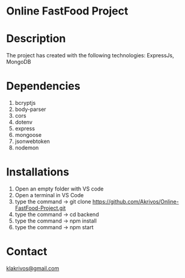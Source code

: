 # Online FastFood Project

# Description
The project has created with the following technologies: ExpressJs, MongoDB

# Dependencies
 1. bcryptjs
 2. body-parser
 3. cors
 4. dotenv
 5. express
 6. mongoose
 7. jsonwebtoken
 8. nodemon

# Installations
 1. Open an empty folder with VS code
 2. Open a terminal in VS Code
 3. type the command -> git clone https://github.com/Akrivos/Online-FastFood-Project.git
 4. type the command -> cd backend
 5. type the command -> npm install
 6. type the command -> npm start

 # Contact
  klakrivos@gmail.com